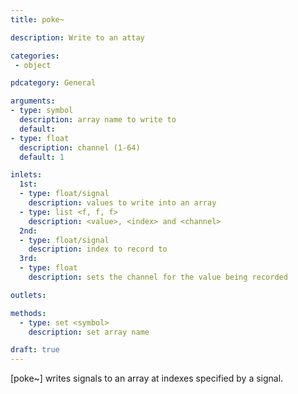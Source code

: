 ```yaml
---
title: poke~

description: Write to an attay

categories:
 - object

pdcategory: General

arguments:
- type: symbol
  description: array name to write to
  default:
- type: float
  description: channel (1-64)
  default: 1

inlets:
  1st:
  - type: float/signal
    description: values to write into an array
  - type: list <f, f, f>
    description: <value>, <index> and <channel>
  2nd:
  - type: float/signal
    description: index to record to
  3rd:
  - type: float
    description: sets the channel for the value being recorded

outlets:

methods:
  - type: set <symbol>
    description: set array name

draft: true
---
```


[poke~] writes signals to an array at indexes specified by a signal.
